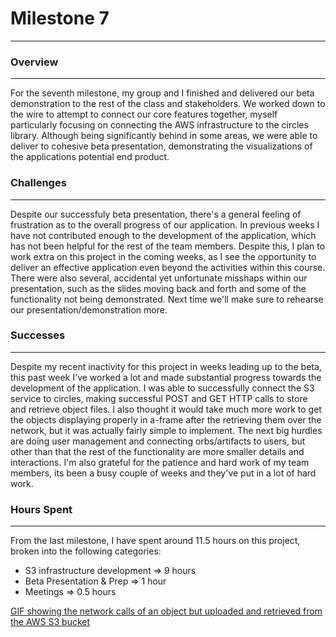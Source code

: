 # Milestone 7

---

### Overview

---

For the seventh milestone, my group and I finished and delivered our beta demonstration to the rest of the class and stakeholders. We worked down to the wire to attempt to connect our core features together, myself particularly focusing on connecting the AWS infrastructure to the circles library. Although being significantly behind in some areas, we were able to deliver to cohesive beta presentation, demonstrating the visualizations of the applications potential end product.


### Challenges

---
Despite our successfuly beta presentation, there's a general feeling of frustration as to the overall progress of our application. In previous weeks I have not contributed enough to the development of the application, which has not been helpful for the rest of the team members. Despite this, I plan to work extra on this project in the coming weeks, as I see the opportunity to deliver an effective application even beyond the activities within this course. There were also several, accidental yet unfortunate misshaps within our presentation, such as the slides moving back and forth and some of the functionality not being demonstrated. Next time we'll make sure to rehearse our presentation/demonstration more. 


### Successes

---

Despite my recent inactivity for this project in weeks leading up to the beta, this past week I've worked a lot and made substantial progress towards the development of the application. I was able to successfully connect the S3 service to circles, making successful POST and GET HTTP calls to store and retrieve object files. I also thought it would take much more work to get the objects displaying properly in a-frame after the retrieving them over the network, but it was actually fairly simple to implement. The next big hurdles are doing user management and connecting orbs/artifacts to users, but other than that the rest of the functionality are more smaller details and interactions. I'm also grateful for the patience and hard work of my team members, its been a busy couple of weeks and they've put in a lot of hard work.


### Hours Spent

---

From the last milestone, I have spent around 11.5 hours on this project, broken into the following categories:

- S3 infrastructure development ⇒ 9 hours
- Beta Presentation & Prep => 1 hour
- Meetings => 0.5 hours

[GIF showing the network calls of an object but uploaded and retrieved from the AWS S3 bucket](/assets/M7_image.gif)
